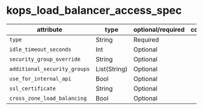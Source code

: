 # kops_load_balancer_access_spec

| attribute | type | optional/required | computed |
| --- | --- | --- | --- |
| `type` | String | Required |  |
| `idle_timeout_seconds` | Int | Optional |  |
| `security_group_override` | String | Optional |  |
| `additional_security_groups` | List(String) | Optional |  |
| `use_for_internal_api` | Bool | Optional |  |
| `ssl_certificate` | String | Optional |  |
| `cross_zone_load_balancing` | Bool | Optional |  |
